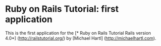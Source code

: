 # Ruby on Rails Tutorial: first application

This is the first application for the 
[* Ruby on Rails Tutorial Rails version 4.0*] (http://railstutorial.org/)
by [Michael Hartl] (http://michaelhartl.com).
